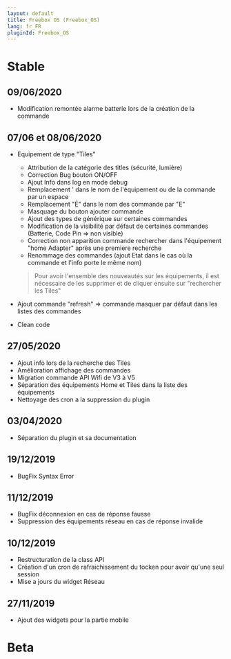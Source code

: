 ```yaml
---
layout: default
title: Freebox OS (Freebox_OS)
lang: fr_FR
pluginId: Freebox_OS
---
```


# Stable
## 09/06/2020
* Modification remontée alarme batterie lors de la création de la commande

## 07/06 et 08/06/2020
* Equipement de type "Tiles"
    * Attribution de la catégorie des titles (sécurité, lumière)
    * Correction Bug bouton ON/OFF
	* Ajout Info dans log en mode debug
    * Remplacement ' dans le nom de l'équipement ou de la commande par un espace
    * Remplacement "É" dans le nom des commande par "E"
	* Masquage du bouton ajouter commande
	* Ajout des types de générique sur certaines commandes
	* Modification de la visibilité par défaut de certaines commandes (Batterie, Code Pin => non visible)
	* Correction non apparition commande rechercher dans l'équipement "home Adapter" après une premiere recherche
	* Renommage des commandes (ajout Etat dans le cas où la commande et l'info porte le même nom)
    > Pour avoir l'ensemble des nouveautés sur les équipements, il est nécessaire de les supprimer et de cliquer ensuite sur "rechercher les Tiles"

* Ajout commande "refresh" => commande masquer par défaut dans les listes des commandes
* Clean code

## 27/05/2020
* Ajout info lors de la recherche des Tiles
* Amélioration affichage des commandes
* Migration commande API Wifi de V3 à V5
* Séparation des équipements Home et Tiles dans la liste des équipements
* Nettoyage des cron a la suppression du plugin

## 03/04/2020
* Séparation du plugin et sa documentation

## 19/12/2019
* BugFix Syntax Error

## 11/12/2019
* BugFix déconnexion en cas de réponse fausse
* Suppression des équipements réseau en cas de réponse invalide

## 10/12/2019
* Restructuration de la class API
* Création d'un cron de rafraichissement du tocken pour avoir qu'une seul session
* Mise a jours du widget Réseau

## 27/11/2019
* Ajout des widgets pour la partie mobile

# Beta

